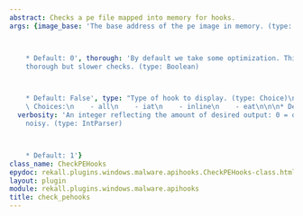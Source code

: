 ```yaml
---
abstract: Checks a pe file mapped into memory for hooks.
args: {image_base: 'The base address of the pe image in memory. (type: SymbolAddress)



    * Default: 0', thorough: 'By default we take some optimization. This flags forces
    thorough but slower checks. (type: Boolean)



    * Default: False', type: "Type of hook to display. (type: Choice)\n\n\n* Valid\
    \ Choices:\n    - all\n    - iat\n    - inline\n    - eat\n\n\n* Default: all",
  verbosity: 'An integer reflecting the amount of desired output: 0 = quiet, 10 =
    noisy. (type: IntParser)



    * Default: 1'}
class_name: CheckPEHooks
epydoc: rekall.plugins.windows.malware.apihooks.CheckPEHooks-class.html
layout: plugin
module: rekall.plugins.windows.malware.apihooks
title: check_pehooks
---
```


